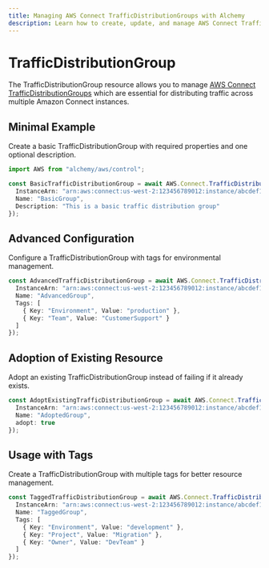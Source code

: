 ```yaml
---
title: Managing AWS Connect TrafficDistributionGroups with Alchemy
description: Learn how to create, update, and manage AWS Connect TrafficDistributionGroups using Alchemy Cloud Control.
---
```


# TrafficDistributionGroup

The TrafficDistributionGroup resource allows you to manage [AWS Connect TrafficDistributionGroups](https://docs.aws.amazon.com/connect/latest/userguide/) which are essential for distributing traffic across multiple Amazon Connect instances.

## Minimal Example

Create a basic TrafficDistributionGroup with required properties and one optional description.

```ts
import AWS from "alchemy/aws/control";

const BasicTrafficDistributionGroup = await AWS.Connect.TrafficDistributionGroup("BasicTrafficDistributionGroup", {
  InstanceArn: "arn:aws:connect:us-west-2:123456789012:instance/abcdef12-3456-7890-abcd-ef1234567890",
  Name: "BasicGroup",
  Description: "This is a basic traffic distribution group"
});
```

## Advanced Configuration

Configure a TrafficDistributionGroup with tags for environmental management.

```ts
const AdvancedTrafficDistributionGroup = await AWS.Connect.TrafficDistributionGroup("AdvancedTrafficDistributionGroup", {
  InstanceArn: "arn:aws:connect:us-west-2:123456789012:instance/abcdef12-3456-7890-abcd-ef1234567890",
  Name: "AdvancedGroup",
  Tags: [
    { Key: "Environment", Value: "production" },
    { Key: "Team", Value: "CustomerSupport" }
  ]
});
```

## Adoption of Existing Resource

Adopt an existing TrafficDistributionGroup instead of failing if it already exists.

```ts
const AdoptExistingTrafficDistributionGroup = await AWS.Connect.TrafficDistributionGroup("AdoptExistingTrafficDistributionGroup", {
  InstanceArn: "arn:aws:connect:us-west-2:123456789012:instance/abcdef12-3456-7890-abcd-ef1234567890",
  Name: "AdoptedGroup",
  adopt: true
});
```

## Usage with Tags

Create a TrafficDistributionGroup with multiple tags for better resource management.

```ts
const TaggedTrafficDistributionGroup = await AWS.Connect.TrafficDistributionGroup("TaggedTrafficDistributionGroup", {
  InstanceArn: "arn:aws:connect:us-west-2:123456789012:instance/abcdef12-3456-7890-abcd-ef1234567890",
  Name: "TaggedGroup",
  Tags: [
    { Key: "Environment", Value: "development" },
    { Key: "Project", Value: "Migration" },
    { Key: "Owner", Value: "DevTeam" }
  ]
});
```